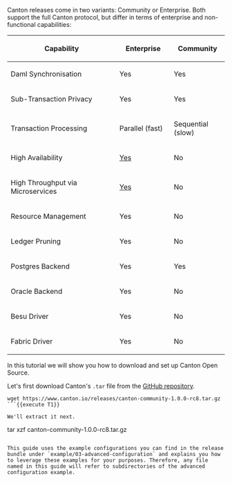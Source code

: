 Canton releases come in two variants: Community or Enterprise. Both support the full Canton protocol, but differ in terms of enterprise and non-functional capabilities:


<table class="colwidths-given docutils align-default" id="id1">
<colgroup>
<col style="width: 50%">
<col style="width: 25%">
<col style="width: 25%">
</colgroup>
<thead>
<tr class="row-odd"><th class="head"><p>Capability</p></th>
<th class="head"><p>Enterprise</p></th>
<th class="head"><p>Community</p></th>
</tr>
</thead>
<tbody>
<tr class="row-even"><td><p>Daml Synchronisation</p></td>
<td><p>Yes</p></td>
<td><p>Yes</p></td>
</tr>
<tr class="row-odd"><td><p>Sub-Transaction Privacy</p></td>
<td><p>Yes</p></td>
<td><p>Yes</p></td>
</tr>
<tr class="row-even"><td><p>Transaction Processing</p></td>
<td><p>Parallel (fast)</p></td>
<td><p>Sequential (slow)</p></td>
</tr>
<tr class="row-odd"><td><p>High Availability</p></td>
<td><p><a class="reference internal" href="https://docs.daml.com/canton/usermanual/ha.html#ha-user-manual"><span class="std std-ref">Yes</span></a></p></td>
<td><p>No</p></td>
</tr>
<tr class="row-even"><td><p>High Throughput via Microservices</p></td>
<td><p><a class="reference internal" href="https://docs.daml.com/canton/usermanual/ha.html#ha-user-manual"><span class="std std-ref">Yes</span></a></p></td>
<td><p>No</p></td>
</tr>
<tr class="row-odd"><td><p>Resource Management</p></td>
<td><p>Yes</p></td>
<td><p>No</p></td>
</tr>
<tr class="row-even"><td><p>Ledger Pruning</p></td>
<td><p>Yes</p></td>
<td><p>No</p></td>
</tr>
<tr class="row-odd"><td><p>Postgres Backend</p></td>
<td><p>Yes</p></td>
<td><p>Yes</p></td>
</tr>
<tr class="row-even"><td><p>Oracle Backend</p></td>
<td><p>Yes</p></td>
<td><p>No</p></td>
</tr>
<tr class="row-odd"><td><p>Besu Driver</p></td>
<td><p>Yes</p></td>
<td><p>No</p></td>
</tr>
<tr class="row-even"><td><p>Fabric Driver</p></td>
<td><p>Yes</p></td>
<td><p>No</p></td>
</tr>
</tbody>
</table>

In this tutorial we will show you how to download and set up Canton Open Source.

Let's first download Canton's `.tar` file from the [GitHub repository](https://github.com/DACH-NY/canton).

```
wget https://www.canton.io/releases/canton-community-1.0.0-rc8.tar.gz
```{{execute T1}}

We'll extract it next.

```
tar xzf canton-community-1.0.0-rc8.tar.gz
```{{execute T1}}

This guide uses the example configurations you can find in the release bundle under `example/03-advanced-configuration` and explains you how to leverage these examples for your purposes. Therefore, any file named in this guide will refer to subdirectories of the advanced configuration example.
